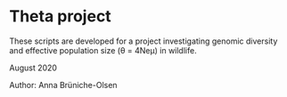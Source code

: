 # Theta project
These scripts are developed for a project investigating genomic diversity and effective population size (θ = 4Neμ) in wildlife.

August 2020

Author: Anna Brüniche-Olsen
